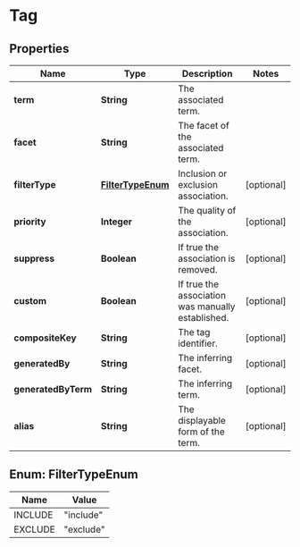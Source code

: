 # Tag

## Properties
Name | Type | Description | Notes
------------ | ------------- | ------------- | -------------
**term** | **String** | The associated term. | 
**facet** | **String** | The facet of the associated term. | 
**filterType** | [**FilterTypeEnum**](#FilterTypeEnum) | Inclusion or exclusion association. |  [optional]
**priority** | **Integer** | The quality of the association. |  [optional]
**suppress** | **Boolean** | If true the association is removed. |  [optional]
**custom** | **Boolean** | If true the association was manually established. |  [optional]
**compositeKey** | **String** | The tag identifier. |  [optional]
**generatedBy** | **String** | The inferring facet. |  [optional]
**generatedByTerm** | **String** | The inferring term. |  [optional]
**alias** | **String** | The displayable form of the term. |  [optional]

<a name="FilterTypeEnum"></a>
## Enum: FilterTypeEnum
Name | Value
---- | -----
INCLUDE | &quot;include&quot;
EXCLUDE | &quot;exclude&quot;
